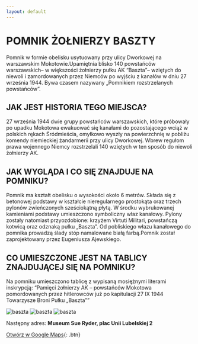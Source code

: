 ```yaml
---
layout: default
---
```


# POMNIK ŻOŁNIERZY BASZTY
Pomnik w formie obelisku usytuowany przy ulicy Dworkowej na warszawskim Mokotowie.Upamiętnia blisko 140 powstańców warszawskich– w większości żołnierzy pułku AK “Baszta”– wziętych do niewoli i zamordowanych przez Niemców po wyjściu z kanałów w dniu 27 września 1944. Bywa czasem nazywany „Pomnikiem rozstrzelanych powstańców”.

## JAK JEST HISTORIA TEGO MIEJSCA?
27 września 1944 dwie grupy powstańców warszawskich, które próbowały po upadku Mokotowa ewakuować się kanałami do pozostającego wciąż w polskich rękach Śródmieścia, omyłkowo wyszły na powierzchnię w pobliżu komendy niemieckiej żandarmerii przy ulicy Dworkowej. Wbrew regułom prawa wojennego Niemcy rozstrzelali 140 wziętych w ten sposób do niewoli żołnierzy AK.

## JAK WYGLĄDA I CO SIĘ ZNAJDUJE NA POMNIKU?
Pomnik ma kształt obelisku o wysokości około 6 metrów. Składa się z betonowej podstawy w kształcie nieregularnego prostokąta oraz trzech pylonów zwieńczonych sześciokątną płytą. W środku wybrukowanej kamieniami podstawy umieszczono symboliczny właz kanałowy. Pylony zostały natomiast przyozdobione: krzyżem Virtuti Militari, powstańczą kotwicą oraz odznaką pułku „Baszta”. Od pobliskiego włazu kanałowego do pomnika prowadzą ślady stóp namalowane białą farbą.Pomnik został zaprojektowany przez Eugeniusza Ajewskiego.

## CO UMIESZCZONE JEST NA TABLICY ZNAJDUJĄCEJ SIĘ NA POMNIKU?
Na pomniku umieszczono tablicę z wypisaną mosiężnymi literami inskrypcją:
“Pamięci żołnierzy AK – powstańców Mokotowa pomordowanych przez hitlerowców już po kapitulacji 27 IX 1944
Towarzysze Broni Pułku „Baszta””

![baszta]({{site.url}}/images/baszta1.png)
![baszta]({{site.url}}/images/baszta2.png)
![baszta]({{site.url}}/images/baszta3.png)


Następny adres: **Museum Sue Ryder, plac Unii Lubelskiej 2**


[Otwórz w Google Maps](https://www.google.com/maps/dir//Muzeum+Sue+Ryder,+plac+Unii+Lubelskiej,+Warsaw/@52.2132427,21.0214021,19z/data=!4m9!4m8!1m0!1m5!1m1!1s0x471eccde1d2711e9:0x543eb0a858be6af8!2m2!1d21.0217927!2d52.2131913!3e2){: .btn}
